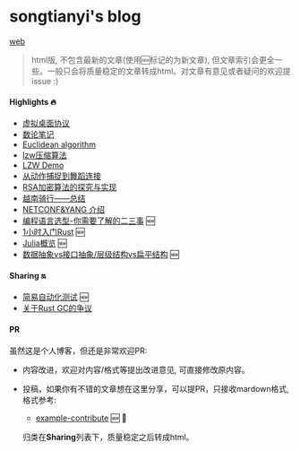 # songtianyi's blog
[web](https://songtianyi.info) 

>  html版, 不包含最新的文章(使用:new:标记的为新文章), 但文章索引会更全一些。一般只会将质量稳定的文章转成html。对文章有意见或者疑问的欢迎提issue :)

#### Highlights :fire:
* [虚拟桌面协议](https://songtianyi.github.io/pages/vdi/004-vdi.html)
* [数论笔记](https://songtianyi.github.io/pages/acm/001-acm.html)
* [Euclidean algorithm](https://songtianyi.github.io/pages/acm/010-acm.html)
* [lzw压缩算法](https://songtianyi.github.io/pages/comp/001-comp.html)
* [LZW Demo](https://songtianyi.github.io/pages/comp/003-comp.html)
* [从动作捕捉到舞蹈连接](https://songtianyi.github.io/pages/comp/002-comp.html)
* [RSA加密算法的探究与实现](https://songtianyi.github.io/pages/secure/001-secure.html)
* [越南骑行——总结](https://songtianyi.github.io/pages/life/vietnam-summary.html)
* [NETCONF&YANG 介绍](https://songtianyi.github.io/pages/programming/netconf-and-yang-introduction.html)
* [编程语言选型-你需要了解的二三事](mds/techniques/how-to-choose-your-programming-language.md) :new:
* [1小时入门Rust](mds/techniques/getting-started-with-rust-in-1-hour.md) :new:
* [Julia概览](mds/techniques/julia-overview.md) :new:
* [数据抽象vs接口抽象/层级结构vs扁平结构](mds/techniques/data-abstraction-vs-interface-abstraction-and-hierarchy-structure-vs-flat-structure.md) :new:

#### Sharing :on:

* [简易自动化测试](mds/techniques/simple-automated-testing.md) :new:
* [关于Rust GC的争议](pages/programming/is-rust-garbage-collected.html)


#### PR

虽然这是个人博客，但还是非常欢迎PR:

* 内容改进，欢迎对内容/格式等提出改进意见, 可直接修改原内容。
* 投稿，如果你有不错的文章想在这里分享，可以提PR，只接收mardown格式, 格式参考:
  * [example-contribute](README.md) :new:  :email:

  归类在**Sharing**列表下，质量稳定之后转成html。

